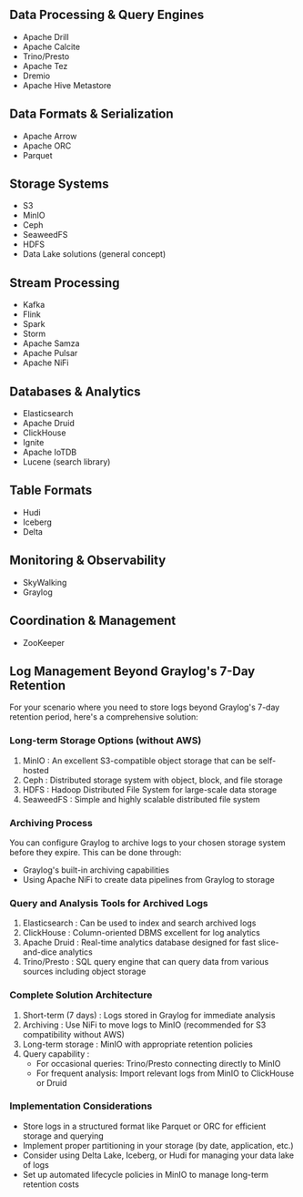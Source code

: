 ## Data Processing & Query Engines
- Apache Drill
- Apache Calcite
- Trino/Presto
- Apache Tez
- Dremio
- Apache Hive Metastore
## Data Formats & Serialization
- Apache Arrow
- Apache ORC
- Parquet
## Storage Systems
- S3
- MinIO
- Ceph
- SeaweedFS
- HDFS
- Data Lake solutions (general concept)
## Stream Processing
- Kafka
- Flink
- Spark
- Storm
- Apache Samza
- Apache Pulsar
- Apache NiFi
## Databases & Analytics
- Elasticsearch
- Apache Druid
- ClickHouse
- Ignite
- Apache IoTDB
- Lucene (search library)
## Table Formats
- Hudi
- Iceberg
- Delta
## Monitoring & Observability
- SkyWalking
- Graylog
## Coordination & Management
- ZooKeeper
## Log Management Beyond Graylog's 7-Day Retention
For your scenario where you need to store logs beyond Graylog's 7-day retention period, here's a comprehensive solution:

### Long-term Storage Options (without AWS)
1. MinIO : An excellent S3-compatible object storage that can be self-hosted
2. Ceph : Distributed storage system with object, block, and file storage
3. HDFS : Hadoop Distributed File System for large-scale data storage
4. SeaweedFS : Simple and highly scalable distributed file system
### Archiving Process
You can configure Graylog to archive logs to your chosen storage system before they expire. This can be done through:

- Graylog's built-in archiving capabilities
- Using Apache NiFi to create data pipelines from Graylog to storage
### Query and Analysis Tools for Archived Logs
1. Elasticsearch : Can be used to index and search archived logs
2. ClickHouse : Column-oriented DBMS excellent for log analytics
3. Apache Druid : Real-time analytics database designed for fast slice-and-dice analytics
4. Trino/Presto : SQL query engine that can query data from various sources including object storage
### Complete Solution Architecture
1. Short-term (7 days) : Logs stored in Graylog for immediate analysis
2. Archiving : Use NiFi to move logs to MinIO (recommended for S3 compatibility without AWS)
3. Long-term storage : MinIO with appropriate retention policies
4. Query capability :
   - For occasional queries: Trino/Presto connecting directly to MinIO
   - For frequent analysis: Import relevant logs from MinIO to ClickHouse or Druid
### Implementation Considerations
- Store logs in a structured format like Parquet or ORC for efficient storage and querying
- Implement proper partitioning in your storage (by date, application, etc.)
- Consider using Delta Lake, Iceberg, or Hudi for managing your data lake of logs
- Set up automated lifecycle policies in MinIO to manage long-term retention costs